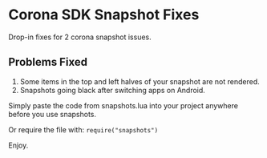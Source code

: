 # Corona SDK Snapshot Fixes

Drop-in fixes for 2 corona snapshot issues.

## Problems Fixed
1. Some items in the top and left halves of your snapshot are not rendered.
2. Snapshots going black after switching apps on Android.

Simply paste the code from snapshots.lua into your project anywhere before you use snapshots.

Or require the file with:
`require("snapshots")`

Enjoy.

